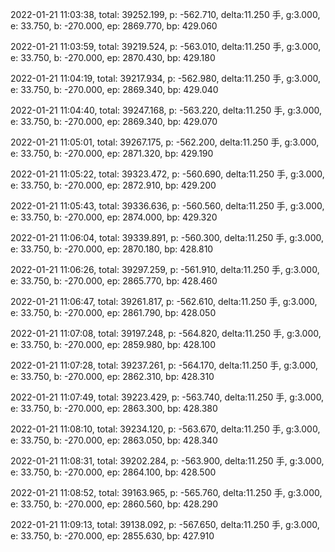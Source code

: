 2022-01-21 11:03:38, total: 39252.199, p: -562.710, delta:11.250 手, g:3.000, e: 33.750, b: -270.000, ep: 2869.770, bp: 429.060

2022-01-21 11:03:59, total: 39219.524, p: -563.010, delta:11.250 手, g:3.000, e: 33.750, b: -270.000, ep: 2870.430, bp: 429.180

2022-01-21 11:04:19, total: 39217.934, p: -562.980, delta:11.250 手, g:3.000, e: 33.750, b: -270.000, ep: 2869.340, bp: 429.040

2022-01-21 11:04:40, total: 39247.168, p: -563.220, delta:11.250 手, g:3.000, e: 33.750, b: -270.000, ep: 2869.340, bp: 429.070

2022-01-21 11:05:01, total: 39267.175, p: -562.200, delta:11.250 手, g:3.000, e: 33.750, b: -270.000, ep: 2871.320, bp: 429.190

2022-01-21 11:05:22, total: 39323.472, p: -560.690, delta:11.250 手, g:3.000, e: 33.750, b: -270.000, ep: 2872.910, bp: 429.200

2022-01-21 11:05:43, total: 39336.636, p: -560.560, delta:11.250 手, g:3.000, e: 33.750, b: -270.000, ep: 2874.000, bp: 429.320

2022-01-21 11:06:04, total: 39339.891, p: -560.300, delta:11.250 手, g:3.000, e: 33.750, b: -270.000, ep: 2870.180, bp: 428.810

2022-01-21 11:06:26, total: 39297.259, p: -561.910, delta:11.250 手, g:3.000, e: 33.750, b: -270.000, ep: 2865.770, bp: 428.460

2022-01-21 11:06:47, total: 39261.817, p: -562.610, delta:11.250 手, g:3.000, e: 33.750, b: -270.000, ep: 2861.790, bp: 428.050

2022-01-21 11:07:08, total: 39197.248, p: -564.820, delta:11.250 手, g:3.000, e: 33.750, b: -270.000, ep: 2859.980, bp: 428.100

2022-01-21 11:07:28, total: 39237.261, p: -564.170, delta:11.250 手, g:3.000, e: 33.750, b: -270.000, ep: 2862.310, bp: 428.310

2022-01-21 11:07:49, total: 39223.429, p: -563.740, delta:11.250 手, g:3.000, e: 33.750, b: -270.000, ep: 2863.300, bp: 428.380

2022-01-21 11:08:10, total: 39234.120, p: -563.670, delta:11.250 手, g:3.000, e: 33.750, b: -270.000, ep: 2863.050, bp: 428.340

2022-01-21 11:08:31, total: 39202.284, p: -563.900, delta:11.250 手, g:3.000, e: 33.750, b: -270.000, ep: 2864.100, bp: 428.500

2022-01-21 11:08:52, total: 39163.965, p: -565.760, delta:11.250 手, g:3.000, e: 33.750, b: -270.000, ep: 2860.560, bp: 428.290

2022-01-21 11:09:13, total: 39138.092, p: -567.650, delta:11.250 手, g:3.000, e: 33.750, b: -270.000, ep: 2855.630, bp: 427.910